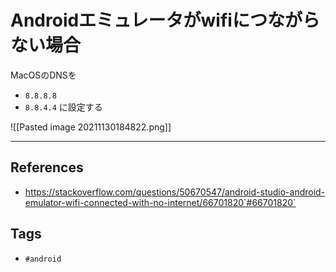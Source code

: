 # Androidエミュレータがwifiにつながらない場合
MacOSのDNSを
- `8.8.8.8`
- `8.8.4.4`
に設定する

![[Pasted image 20211130184822.png]]

---
## References
- https://stackoverflow.com/questions/50670547/android-studio-android-emulator-wifi-connected-with-no-internet/66701820`#66701820`

## Tags
- `#android` 